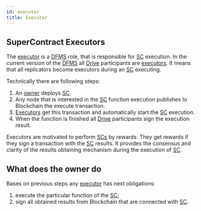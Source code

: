 ```yaml
---
id: executor
title: Executor
---
```


## SuperContract Executors

The [executor](executor.md) is a [DFMS](../getting_started/what_is.md) role, that is responsible for [SC](../built_in_features/supercontract/overview.md) execution. In the current version of the [DFMS](../getting_started/what_is.md) all [Drive](../built_in_features/drive/overview.md) participants are [executors](executor.md). It means that all replicators become executors during an [SC](../built_in_features/supercontract/overview.md) executing.

Technically there are following steps:

1. An [owner](owner.md) deploys [SC](../built_in_features/supercontract/overview.md).
2. Any node that is interested in the [SC](../built_in_features/supercontract/overview.md) function execution publishes to Blockchain the execute transaction.
3. [Executors](executor.md) get this transaction and automatically start the [SC](../built_in_features/supercontract/overview.md) execution.
4. When the function is finished all [Drive](../built_in_features/drive/overview.md) participants sign the execution result.

Executors are motivated to perform [SCs](../built_in_features/supercontract/overview.md) by rewards. They get rewards if they sign a transaction with the [SC](../built_in_features/supercontract/overview.md) results. It provides the consensus and clarity of the results obtaining mechanism during the execution of [SC](../built_in_features/supercontract/overview.md).

## What does the owner do

Bases on previous steps any [executor](executor.md) has next obligations:

1. execute the particular function of the [SC](../built_in_features/supercontract/overview.md);
2. sign all obtained results from Blockchain that are connected with [SC](../built_in_features/supercontract/overview.md).
